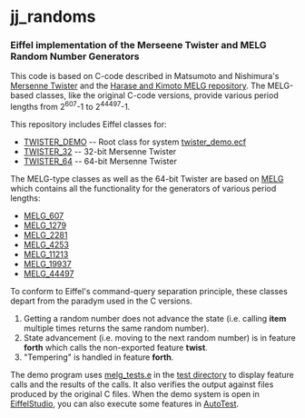 # jj_randoms
### Eiffel implementation of the Merseene Twister and MELG Random Number Generators

This code is based on C-code described in Matsumoto and Nishimura's [Mersenne Twister](http://www.math.sci.hiroshima-u.ac.jp/~m-mat/MT/emt.html) and the [Harase and Kimoto MELG repository](https://github.com/sharase/melg-64).  The MELG-based classes, like the original C-code versions, provide various period lengths from 2<sup>607</sup>-1 to 2<sup>44497</sup>-1.

This repository includes Eiffel classes for:

- [TWISTER_DEMO](./demo/twister_demo.e) -- Root class for system [twister_demo.ecf](./demo/twister_demo.ecf)
- [TWISTER_32](./classes/twister_32.e) -- 32-bit Mersenne Twister
- [TWISTER_64](./classes/twister_64.e) -- 64-bit Mersenne Twister

The MELG-type classes as well as the 64-bit Twister are based on
[MELG](./classes/melg.e) which contains all the functionality for the generators of various period lengths:

- [MELG_607](./classes/melg_607.e)
- [MELG_1279](./classes/melg_1279.e)
- [MELG_2281](./classes/melg_2281.e)
- [MELG_4253](./classes/melg_4253.e)
- [MELG_11213](./classes/melg_11213.e)
- [MELG_19937](./classes/melg_19937.e)
- [MELG_44497](./classes/melg_44497.e)


To conform to Eiffel's command-query separation principle, these classes depart from the paradym used in the C versions.

1.  Getting a random number does not advance the state (i.e. calling **item** multiple times returns the same random number).
2.  State advancement (i.e. moving to the next random number) is in feature **forth** which calls the non-exported feature **twist**.
3.  "Tempering" is handled in feature **forth**.

The demo program uses [melg_tests.e](./tests/melg_tests.e) in the [test directory](./tests) to display feature calls and the results of the calls.  It also verifies the output against files produced by the original C files.  When the demo system is open in [EiffelStudio](www.eiffel.com), you can also execute some features in [AutoTest](https://www.eiffel.org/doc/eiffelstudio/AutoTest).

